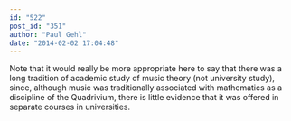 ```yaml
---
id: "522"
post_id: "351"
author: "Paul Gehl"
date: "2014-02-02 17:04:48"
---
```

Note that it would really be more appropriate here to say that there was a long tradition of academic study of music theory (not university study), since, although music was traditionally associated with mathematics as a discipline of the Quadrivium, there is little evidence that it was offered in separate courses in universities.
